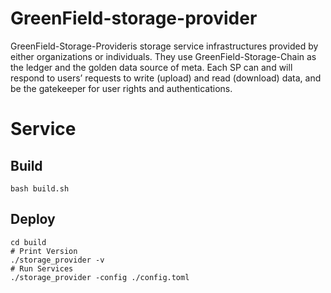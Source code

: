 # GreenField-storage-provider

GreenField-Storage-Provideris storage service infrastructures provided by either organizations or individuals. They use GreenField-Storage-Chain as the ledger and the golden data source of meta. Each SP can and will respond to users’ requests to write (upload) and read (download) data, and be the gatekeeper for user rights and authentications.

# Service
## Build
```shell
bash build.sh
```
## Deploy
```shell
cd build
# Print Version
./storage_provider -v
# Run Services
./storage_provider -config ./config.toml
```
